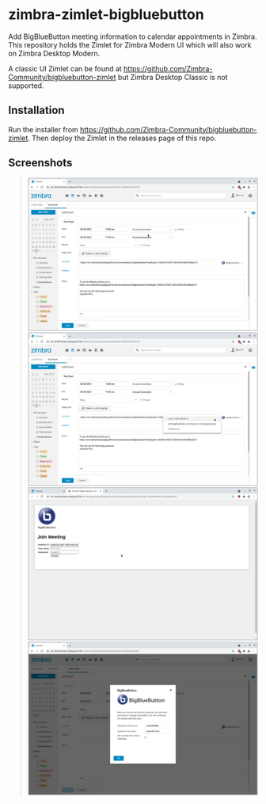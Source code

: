 # zimbra-zimlet-bigbluebutton

Add BigBlueButton meeting information to calendar appointments in Zimbra. This repository holds the Zimlet for Zimbra Modern UI which will also work on Zimbra Desktop Modern.

A classic UI Zimlet can be found at https://github.com/Zimbra-Community/bigbluebutton-zimlet but Zimbra Desktop Classic is not supported.

## Installation

Run the installer from https://github.com/Zimbra-Community/bigbluebutton-zimlet. Then deploy the Zimlet in the releases page of this repo.


## Screenshots

> ![](screenshots/bigbluebutton-details.png)
> ![](screenshots/bigbluebutton-join.png)
> ![](screenshots/bigbluebutton-join-screen.png)
> ![](screenshots/bigbluebutton-preferences.png)

